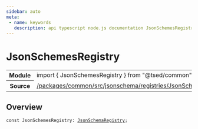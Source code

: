 ```yaml
---
sidebar: auto
meta:
 - name: keywords
   description: api typescript node.js documentation JsonSchemesRegistry decorator
---
```

# JsonSchemesRegistry <Badge text="Decorator" type="decorator"/>
<!-- Summary -->
<section class="symbol-info"><table class="is-full-width"><tbody><tr><th>Module</th><td><div class="lang-typescript"><span class="token keyword">import</span> { JsonSchemesRegistry }&nbsp;<span class="token keyword">from</span>&nbsp;<span class="token string">"@tsed/common"</span></div></td></tr><tr><th>Source</th><td><a href="https://github.com/Romakita/ts-express-decorators/blob/v4.31.9/packages/common/src/jsonschema/registries/JsonSchemesRegistry.ts#L0-L0">/packages/common/src/jsonschema/registries/JsonSchemesRegistry.ts</a></td></tr></tbody></table></section>

<!-- Overview -->
## Overview


<pre><code class="typescript-lang "><span class="token keyword">const</span> JsonSchemesRegistry<span class="token punctuation">:</span> <a href="/api/common/jsonschema/registries/JsonSchemaRegistry.html"><span class="token">JsonSchemaRegistry</span></a><span class="token punctuation">;</span></code></pre>